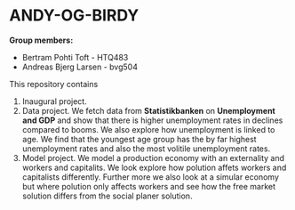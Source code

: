 # ANDY-OG-BIRDY

**Group members:**
- Bertram Pohti Toft - HTQ483
- Andreas Bjerg Larsen - bvg504

This repository contains  
1. Inaugural project. 
2. Data project. We fetch data from **Statistikbanken** on **Unemployment and GDP** and show that there is higher unemployment rates in declines compared to booms. We also explore how unemployment is linked to age. We find that the youngest age group has the by far highest unemployment rates and also the most volitile unemployment rates. 
3. Model project. We model a production economy with an externality and workers and capitalits. We look explore how polution affets workers and capitalists differently. Further more we also look at a simular economy but where polution only affects workers and see how the free market solution differs from the social planer solution. 
